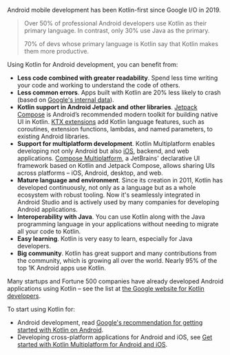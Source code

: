 [//]: # (title: Kotlin for Android)

Android mobile development has been Kotlin-first since Google I/O in 2019.
> Over 50% of professional Android developers use Kotlin as their primary language. In contrast, only 30% use Java as the primary.
> 
> 70% of devs whose primary language is Kotlin say that Kotlin makes them more productive.

Using Kotlin for Android development, you can benefit from:

* **Less code combined with greater readability**. Spend less time writing your code and working to understand the code of others.
* **Less common errors**. Apps built with Kotlin are 20% less likely to crash (based on [Google's internal data](https://medium.com/androiddevelopers/fewer-crashes-and-more-stability-with-kotlin-b606c6a6ac04)).
* **Kotlin support in Android Jetpack and other libraries**. [Jetpack Compose](https://developer.android.com/jetpack/compose) is Android’s recommended modern toolkit for building native UI in Kotlin. [KTX extensions](https://developer.android.com/kotlin/ktx) add Kotlin language features,
  such as coroutines, extension functions, lambdas, and named parameters, to existing Android libraries.
* **Support for multiplatform development**. Kotlin Multiplatform enables developing not only Android but also [iOS](https://kotlinlang.org/lp/mobile/), backend, and web applications.
  [Compose Multiplatform](https://www.jetbrains.com/lp/compose-multiplatform/), a JetBrains' declarative UI framework based on Kotlin and Jetpack Compose, allows sharing UIs across platforms – iOS, Android, desktop, and web.
* **Mature language and environment**. Since its creation in 2011, Kotlin has developed continuously, not only as a language 
but as a whole ecosystem with robust tooling. Now it's seamlessly integrated in Android Studio and is actively used by many companies 
for developing Android applications.
* **Interoperability with Java**. You can use Kotlin along with the Java programming language in your applications without needing to migrate all your code 
to Kotlin.
* **Easy learning**. Kotlin is very easy to learn, especially for Java developers.
* **Big community**. Kotlin has great support and many contributions from the community, which is growing all over the world.
  Nearly 95% of the top 1K Android apps use Kotlin.

Many startups and Fortune 500 companies have already developed Android applications using Kotlin – see the list at [the Google website for Kotlin developers](https://developer.android.com/kotlin).

To start using Kotlin for:
* Android development, read [Google's recommendation for getting started with Kotlin on Android](https://developer.android.com/kotlin/get-started).
* Developing cross-platform applications for Android and iOS, see [Get started with Kotlin Multiplatform for Android and iOS](multiplatform-mobile-getting-started.md).